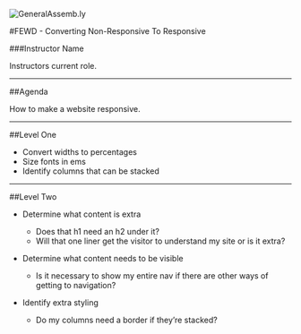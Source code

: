 ![GeneralAssemb.ly](https://github.com/generalassembly/ga-ruby-on-rails-for-devs/raw/master/images/ga.png "GeneralAssemb.ly")

#FEWD - Converting Non-Responsive To Responsive

###Instructor Name

Instructors current role.

---


##Agenda

How to make a website responsive.

---

##Level One

*	Convert widths to percentages
*	Size fonts in ems
*	Identify columns that can be stacked

<aside class="notes">

</aside>

---


##Level Two

*	Determine what content is extra
	*	Does that h1 need an h2 under it?
	*	Will that one liner get the visitor to understand my site or is it extra?

*	Determine what content needs to be visible
	*	Is it necessary to show my entire nav if there are other ways of getting to navigation?

*	Identify extra styling
	*	Do my columns need a border if they’re stacked?


<aside class="notes">

</aside>